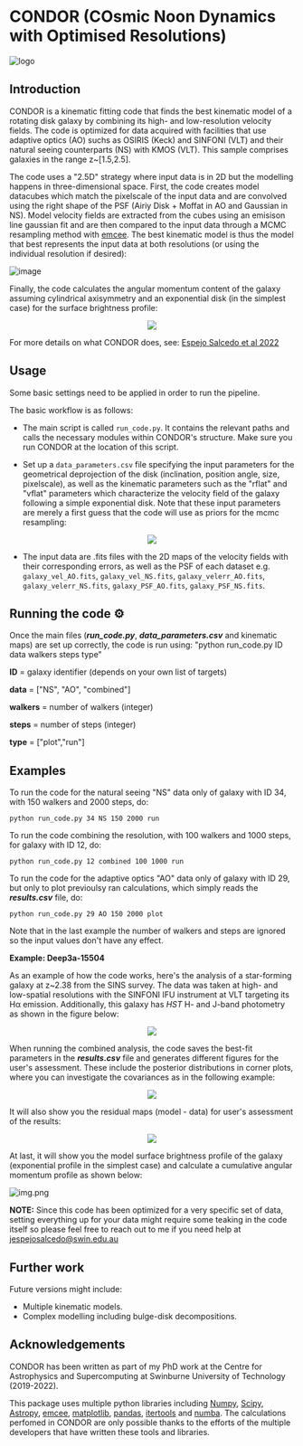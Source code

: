 # CONDOR (COsmic Noon Dynamics with Optimised Resolutions)

![logo](images/logo.jpeg)

Introduction
------------

CONDOR is a kinematic fitting code that finds the best kinematic model of a rotating disk galaxy by combining its high- and low-resolution velocity fields. The code is optimized for data acquired with facilities that use adaptive optics (AO) suchs as OSIRIS (Keck) and SINFONI (VLT) and their natural seeing counterparts (NS) with KMOS (VLT). This sample comprises galaxies in the range z~[1.5,2.5].

The code uses a "2.5D" strategy where input data is in 2D but the modelling happens in three-dimensional space. First, the code creates model datacubes which match the pixelscale of the input data and are convolved using the right shape of the PSF (Airiy Disk + Moffat in AO and Gaussian in NS). Model velocity fields are extracted from the cubes using an emisison line gaussian fit and are then compared to the input data through a MCMC resampling method with [emcee](https://emcee.readthedocs.io/en/stable/emcee). The best kinematic model is thus the model that best represents the input data at both resolutions (or using the individual resolution if desired):

![image](https://user-images.githubusercontent.com/14315715/149685240-cfedff11-254e-4f5e-8bd3-71a6df31d28f.png)


Finally, the code calculates the angular momentum content of the galaxy assuming cylindrical axisymmetry and an exponential disk (in the simplest case) for the surface brightness profile:

<p align="center">
  <img src="https://user-images.githubusercontent.com/14315715/149685218-671363ff-1dff-4399-b25e-b689519ced35.png">
</p>

For more details on what CONDOR does, see: [Espejo Salcedo et al 2022](https://doi.org/10.1093/mnras/stab2755) 


Usage
-----

Some basic settings need to be applied in order to run the pipeline.

The basic workflow is as follows:

- The main script is called `run_code.py`. It contains the relevant paths and calls the necessary modules within CONDOR's structure. Make sure you run CONDOR at the location of this script.

- Set up a `data_parameters.csv` file specifying the input parameters for the geometrical deprojection of the disk (inclination, position angle, size, pixelscale), as well as the kinematic parameters such as the "rflat" and "vflat" parameters which characterize the velocity field of the galaxy following a simple exponential disk. Note that these input parameters are merely a first guess that the code will use as priors for the mcmc resampling:

<p align="center">
  <img src="https://user-images.githubusercontent.com/14315715/149685181-ef4fb779-8143-40e5-a000-60c0b26b9095.png">
</p>

- The input data are .fits files with the 2D maps of the velocity fields with their corresponding errors, as well as the PSF of each dataset e.g. `galaxy_vel_AO.fits`, `galaxy_vel_NS.fits`, `galaxy_velerr_AO.fits`, `galaxy_velerr_NS.fits`, `galaxy_PSF_AO.fits`, `galaxy_PSF_NS.fits`.

Running the code ⚙️
--------

Once the main files (_**run_code.py**_, _**data_parameters.csv**_ and kinematic maps) are set up correctly, the code is run using: "python run_code.py ID data walkers steps type"

**ID** = galaxy identifier (depends on your own list of targets)

**data** = ["NS", "AO", "combined"]

**walkers** = number of walkers (integer)

**steps** = number of steps (integer)

**type** = ["plot","run"]

Examples
--------
To run the code for the natural seeing "NS" data only of galaxy with ID 34, with 150 walkers and 2000 steps, do:

    python run_code.py 34 NS 150 2000 run

To run the code combining the resolution, with 100 walkers and 1000 steps, for galaxy with ID 12, do:

    python run_code.py 12 combined 100 1000 run

To run the code for the adaptive optics "AO" data only of galaxy with ID 29, but only to plot previoulsy ran calculations, which simply reads the _**results.csv**_ file, do:

    python run_code.py 29 AO 150 2000 plot

Note that in the last example the number of walkers and steps are ignored so the input values don't have any effect. 

**Example: Deep3a-15504**

As an example of how the code works, here's the analysis of a star-forming galaxy at z~2.38 from the SINS survey. The data was taken at high- and low-spatial resolutions with the SINFONI IFU instrument at VLT targeting its Hα emission. Additionally, this galaxy has _HST_ H- and J-band photometry as shown in the figure below:

<p align="center">
  <img src="images/Deep3a_15504.png">
</p>

When running the combined analysis, the code saves the best-fit parameters in the _**results.csv**_ file and generates different figures for the user's assessment. These include the posterior distributions in corner plots, where you can investigate the covariances as in the following example:

<p align="center">
  <img src="images/Deep3a-15504_combined_corner.png">
</p>

It will also show you the residual maps (model - data) for user's assessment of the results:

<p align="center">
  <img src="images/Deep3a-15504_combined_model_and_residuals.png">
</p>

At last, it will show you the model surface brightness profile of the galaxy (exponential profile in the simplest case) and calculate a cumulative angular momentum profile as shown below:

![img.png](images/SB.png)


**NOTE:** Since this code has been optimized for a very specific set of data, setting everything up for your data might require some teaking in the code itself so please feel free to reach out to me if you  need help at jespejosalcedo@swin.edu.au

Further work
------------

Future versions might include:

- Multiple kinematic models.
- Complex modelling including bulge-disk decompositions.

Acknowledgements
---------------
CONDOR has been written as part of my PhD work at the Centre for Astrophysics and Supercomputing at
Swinburne University of Technology (2019-2022).

This package uses multiple python libraries including [Numpy](https://numpy.org/install/), [Scipy](https://www.scipy.org/install.html), [Astropy](https://www.astropy.org/), [emcee](https://emcee.readthedocs.io/en/stable/emcee), [matplotlib](https://matplotlib.org/), [pandas](https://pandas.pydata.org/), [itertools](https://docs.python.org/3/library/itertools.html) and [numba](https://numba.pydata.org/). The calculations perfomed in CONDOR are only possible thanks to the efforts of the multiple developers that have written these tools and libraries.

